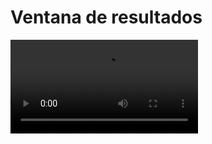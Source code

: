 # Ventana de resultados

<video controls>
    <source src="https://digi21.blob.core.windows.net/videos-ayuda/desarrollo/14.%20Ventana%20de%20resultados.mp4" type="video/mp4">
</video>



